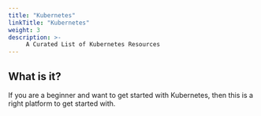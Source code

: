 ```yaml
---
title: "Kubernetes"
linkTitle: "Kubernetes"
weight: 3
description: >-
     A Curated List of Kubernetes Resources
---
```


## What is it?

If you are a beginner and want to get started with Kubernetes, then this is a right platform to get started with.


